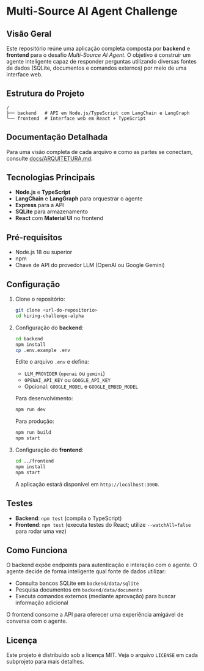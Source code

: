 # Multi-Source AI Agent Challenge

## Visão Geral
Este repositório reúne uma aplicação completa composta por **backend** e **frontend** para o desafio *Multi-Source AI Agent*. O objetivo é construir um agente inteligente capaz de responder perguntas utilizando diversas fontes de dados (SQLite, documentos e comandos externos) por meio de uma interface web.

## Estrutura do Projeto
```
/
├── backend   # API em Node.js/TypeScript com LangChain e LangGraph
└── frontend  # Interface web em React + TypeScript
```

## Documentação Detalhada
Para uma visão completa de cada arquivo e como as partes se conectam, consulte [docs/ARQUITETURA.md](docs/ARQUITETURA.md).

## Tecnologias Principais
- **Node.js** e **TypeScript**
- **LangChain** e **LangGraph** para orquestrar o agente
- **Express** para a API
- **SQLite** para armazenamento
- **React** com **Material UI** no frontend

## Pré-requisitos
- Node.js 18 ou superior
- npm
- Chave de API do provedor LLM (OpenAI ou Google Gemini)

## Configuração
1. Clone o repositório:
   ```bash
   git clone <url-do-repositorio>
   cd hiring-challenge-alpha
   ```

2. Configuração do **backend**:
   ```bash
   cd backend
   npm install
   cp .env.example .env
   ```
   Edite o arquivo `.env` e defina:
   - `LLM_PROVIDER` (`openai` ou `gemini`)
   - `OPENAI_API_KEY` ou `GOOGLE_API_KEY`
   - Opcional: `GOOGLE_MODEL` e `GOOGLE_EMBED_MODEL`

   Para desenvolvimento:
   ```bash
   npm run dev
   ```
   Para produção:
   ```bash
   npm run build
   npm start
   ```

3. Configuração do **frontend**:
   ```bash
   cd ../frontend
   npm install
   npm start
   ```
   A aplicação estará disponível em `http://localhost:3000`.

## Testes
- **Backend**: `npm test` (compila o TypeScript)
- **Frontend**: `npm test` (executa testes do React; utilize `--watchAll=false` para rodar uma vez)

## Como Funciona
O backend expõe endpoints para autenticação e interação com o agente. O agente decide de forma inteligente qual fonte de dados utilizar:
- Consulta bancos SQLite em `backend/data/sqlite`
- Pesquisa documentos em `backend/data/documents`
- Executa comandos externos (mediante aprovação) para buscar informação adicional

O frontend consome a API para oferecer uma experiência amigável de conversa com o agente.

## Licença
Este projeto é distribuído sob a licença MIT. Veja o arquivo `LICENSE` em cada subprojeto para mais detalhes.

